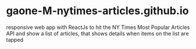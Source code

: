 # gaone-M-nytimes-articles.github.io
responsive web app with ReactJs to hit the NY Times Most Popular Articles API and show a list of articles, that shows details when items on the list are tapped
